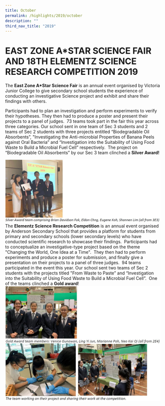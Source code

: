 ```yaml
---
title: October
permalink: /highlights/2019/october
description: ""
third_nav_title: "2019"
---
```

# EAST ZONE A\*STAR SCIENCE FAIR AND 18TH ELEMENTZ SCIENCE RESEARCH COMPETITION 2019


  

The **East Zone A*Star Science Fair** is an annual event organised by Victoria Junior College to give secondary school students the experience of conducting an investigative Science project and exhibit and share their findings with others.

Participants had to plan an investigation and perform experiments to verify their hypotheses. They then had to produce a poster and present their projects to a panel of judges.  73 teams took part in the fair this year across three categories. Our school sent in one team of Sec 3 students and 2 teams of Sec 2 students with three projects entitled “Biodegradable Oil Absorbents”, "Investigating the Anti-microbial Properties of Banana Peels against Oral Bacteria” and “Investigation into the Suitability of Using Food Waste to Build a Microbial Fuel Cell” respectively.  The project on “Biodegradable Oil Absorbents” by our Sec 3 team clinched a **Silver Award!**

![](/images/Star1.jpg)
The **Elementz Science Research Competition** is an annual event organised by Anderson Secondary School that provides a platform for students from primary and secondary schools (lower secondary levels) who have conducted scientific research to showcase their findings.  Participants had to conceptualize an investigative-type project based on the theme "Changing the World, One Idea at a Time".  They then had to perform experiments and produce a poster for submission, and finally give a presentation on their projects to a panel of three judges.  94 teams participated in the event this year. Our school sent two teams of Sec 2 students with the projects titled "From Waste to Paste” and “Investigation into the Suitability of Using Food Waste to Build a Microbial Fuel Cell”.  One of the teams clinched a **Gold award**!
![](/images/Star2.jpg)